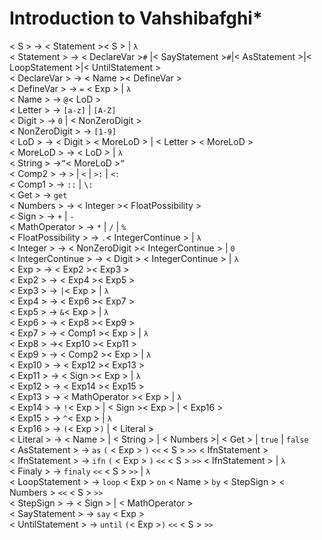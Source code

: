 # Introduction to Vahshibafghi*


< S > →  < Statement >< S > | `λ` </br>
< Statement > → < DeclareVar >`#` |< SayStatement >`#`|< AsStatement >|< LoopStatement >|< UntilStatement ></br>
< DeclareVar > → < Name >< DefineVar ></br>
< DefineVar > → `=` < Exp > | `λ`</br>
< Name > → `@`< LoD ></br>
< Letter > → `[a-z]` | `[A-Z]`</br>
< Digit > → `0` | < NonZeroDigit > </br>
< NonZeroDigit > → `[1-9]`</br>
< LoD > → < Digit > < MoreLoD > | < Letter > < MoreLoD ></br>
< MoreLoD > → < LoD > | `λ`</br>
< String > →`”`< MoreLoD >`”`</br>
< Comp2 > →  `>` | `<` | `>:` | `<:`</br>
< Comp1 > →  `::` | `\:`</br>
< Get > → `get`</br>
< Numbers > → < Integer >< FloatPossibility ></br>
< Sign >  → `+` | `-`</br>
< MathOperator > → `*` | `/` | `%`</br>
< FloatPossibility > → `.`< IntegerContinue > | `λ`</br>
< Integer > → < NonZeroDigit >< IntegerContinue > | `0`</br>
< IntegerContinue > → < Digit > < IntegerContinue > | `λ`</br>
< Exp > → < Exp2 >< Exp3 >	</br>
< Exp2 > → < Exp4 >< Exp5 ></br>
< Exp3 > → `|`< Exp > | `λ`</br>
< Exp4 > → < Exp6 >< Exp7 ></br>
< Exp5 > → `&`< Exp > | `λ`</br>
< Exp6 > → < Exp8 >< Exp9 > </br>
< Exp7 > → < Comp1 >< Exp > | `λ`</br>
< Exp8 > →< Exp10 >< Exp11 ></br>
< Exp9 > → < Comp2 >< Exp > | `λ`</br>
< Exp10 > → < Exp12 >< Exp13 ></br>
< Exp11 > → < Sign >< Exp > | `λ`</br>
< Exp12 > → < Exp14 >< Exp15 > </br>
< Exp13 > → < MathOperator >< Exp > | `λ`</br>
< Exp14 > → `!`< Exp > | < Sign >< Exp > | < Exp16 ></br>
< Exp15 > → `^`< Exp > | `λ`</br>
< Exp16 > → `(`< Exp >`)` | < Literal > </br>
< Literal > → < Name > | < String > | < Numbers >| < Get > | `true` | `false`</br>
< AsStatement > → `as` `(` < Exp > `)` `<<`  < S >  `>>` < IfnStatement > <Finaly></br>
< IfnStatement > → `ifn` `(` < Exp > `)` `<<` < S > `>>` < IfnStatement > | `λ`</br>
< Finaly > → `finaly` `<<` < S > `>>` | `λ`</br>
< LoopStatement > → `loop` < Exp > `on` < Name > `by` < StepSign > < Numbers > `<<`  < S >  `>>`</br>
< StepSign > → < Sign > | < MathOperator ></br>
< SayStatement > → `say` < Exp ></br>
< UntilStatement > → `until` `(`< Exp >`)` `<<` < S >  `>>`</br>



